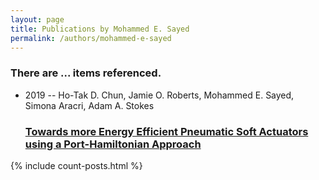 ```yaml
---
layout: page
title: Publications by Mohammed E. Sayed
permalink: /authors/mohammed-e-sayed
---
```


<h3 id="number-posts">There are ... items referenced.</h3>
<ul class="post-list">
<li><span class='post-meta'>2019 -- Ho-Tak D. Chun, Jamie O. Roberts, Mohammed E. Sayed, Simona Aracri, Adam A. Stokes</span><h3><a class='post-link' href="{{ site.baseurl }}/towards-more-energy-efficient-pneumatic-soft-actuators-using-a-port-hamiltonian-approach">Towards more Energy Efficient Pneumatic Soft Actuators using a Port-Hamiltonian Approach</a></h3></li>

</ul>
{% include count-posts.html %}
